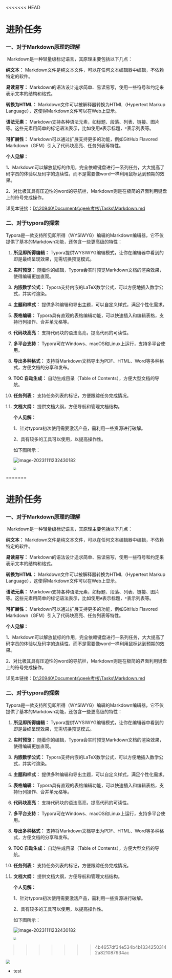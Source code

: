 <<<<<<< HEAD
# 进阶任务

###      一、对于Markdown原理的理解

​    Markdown是一种轻量级标记语言，其原理主要包括以下几点：

**纯文本：** Markdown文件是纯文本文件，可以在任何文本编辑器中编辑，不依赖特定的软件。

**易读易写：** Markdown的语法设计追求简单、易读易写，使用一些符号和约定来表示文本的结构和格式。

**转换为HTML：** Markdown文件可以被解释器转换为HTML（Hypertext Markup Language），这使得Markdown文件可以在Web上显示。

**语法元素：** Markdown支持各种语法元素，如标题、段落、列表、链接、图片等。这些元素用简单的标记语法表示，比如使用`#`表示标题，`*`表示列表等。

**可扩展性：** Markdown可以通过扩展支持更多的功能，例如GitHub Flavored Markdown（GFM）引入了代码块高亮、任务列表等特性。

**个人见解：**

1、Markdown可以解放鼠标的作用，完全依赖键盘进行一系列任务，大大提高了码字员的体验以及码字的连续性，而不是需要像word一样利用鼠标达到预期的效果。

2、对比极其具有压迫性的word的导航栏，Markdown则是在极简的界面利用键盘上的符号完成操作。

详见本链接：[D:\20940\Documents\geek考核\Tasks\Markdown.md]()

### 二、对于typora的探索

​    Typora是一款支持所见即所得（WYSIWYG）编辑的Markdown编辑器，它不仅提供了基本的Markdown功能，还包含一些更高级的特性：

1. **所见即所得编辑：** Typora提供WYSIWYG编辑模式，让你在编辑器中看到的即是最终呈现效果，无需切换预览模式。

2. **实时预览：** 随着你的编辑，Typora会实时预览Markdown文档的渲染效果，使得编辑更加直观。

3. **内嵌数学公式：** Typora支持内嵌的LaTeX数学公式，可以方便地插入数学公式，并实时渲染。

4. **主题和样式：** 提供多种编辑和导出主题，可以自定义样式，满足个性化需求。

5. **表格编辑：** Typora具有直观的表格编辑功能，可以快速插入和编辑表格，支持行列操作、合并单元格等。

6. **代码块高亮：** 支持代码块的语法高亮，提高代码的可读性。

7. **多平台支持：** Typora可在Windows、macOS和Linux上运行，支持多平台使用。

8. **导出多种格式：** 支持将Markdown文档导出为PDF、HTML、Word等多种格式，方便文档的分享和发布。

9. **TOC 自动生成：** 自动生成目录（Table of Contents），方便大型文档的导航。

10. **任务列表：** 支持任务列表的标记，方便跟踪任务完成情况。

11. **文档大纲：** 提供文档大纲，方便导航和管理文档结构。

    

    **个人见解：**

    1、针对typora初次使用需要激活产品，需利用一些资源进行破解。

    2、具有较多的工具可以使用，以提高操作性。

    如下图所示：

    

    ![image-20231111232430182](C:\Users\20940\AppData\Roaming\Typora\typora-user-images\image-20231111232430182.png)

    

    <img src="C:\Users\20940\Pictures\Screenshots\屏幕截图 2023-11-11 232202.png" style="zoom: 50%;" />

=======
# 进阶任务

###      一、对于Markdown原理的理解

​    Markdown是一种轻量级标记语言，其原理主要包括以下几点：

**纯文本：** Markdown文件是纯文本文件，可以在任何文本编辑器中编辑，不依赖特定的软件。

**易读易写：** Markdown的语法设计追求简单、易读易写，使用一些符号和约定来表示文本的结构和格式。

**转换为HTML：** Markdown文件可以被解释器转换为HTML（Hypertext Markup Language），这使得Markdown文件可以在Web上显示。

**语法元素：** Markdown支持各种语法元素，如标题、段落、列表、链接、图片等。这些元素用简单的标记语法表示，比如使用`#`表示标题，`*`表示列表等。

**可扩展性：** Markdown可以通过扩展支持更多的功能，例如GitHub Flavored Markdown（GFM）引入了代码块高亮、任务列表等特性。

**个人见解：**

1、Markdown可以解放鼠标的作用，完全依赖键盘进行一系列任务，大大提高了码字员的体验以及码字的连续性，而不是需要像word一样利用鼠标达到预期的效果。

2、对比极其具有压迫性的word的导航栏，Markdown则是在极简的界面利用键盘上的符号完成操作。

详见本链接：[D:\20940\Documents\geek考核\Tasks\Markdown.md]()

### 二、对于typora的探索

​    Typora是一款支持所见即所得（WYSIWYG）编辑的Markdown编辑器，它不仅提供了基本的Markdown功能，还包含一些更高级的特性：

1. **所见即所得编辑：** Typora提供WYSIWYG编辑模式，让你在编辑器中看到的即是最终呈现效果，无需切换预览模式。

2. **实时预览：** 随着你的编辑，Typora会实时预览Markdown文档的渲染效果，使得编辑更加直观。

3. **内嵌数学公式：** Typora支持内嵌的LaTeX数学公式，可以方便地插入数学公式，并实时渲染。

4. **主题和样式：** 提供多种编辑和导出主题，可以自定义样式，满足个性化需求。

5. **表格编辑：** Typora具有直观的表格编辑功能，可以快速插入和编辑表格，支持行列操作、合并单元格等。

6. **代码块高亮：** 支持代码块的语法高亮，提高代码的可读性。

7. **多平台支持：** Typora可在Windows、macOS和Linux上运行，支持多平台使用。

8. **导出多种格式：** 支持将Markdown文档导出为PDF、HTML、Word等多种格式，方便文档的分享和发布。

9. **TOC 自动生成：** 自动生成目录（Table of Contents），方便大型文档的导航。

10. **任务列表：** 支持任务列表的标记，方便跟踪任务完成情况。

11. **文档大纲：** 提供文档大纲，方便导航和管理文档结构。

    

    **个人见解：**

    1、针对typora初次使用需要激活产品，需利用一些资源进行破解。

    2、具有较多的工具可以使用，以提高操作性。

    如下图所示：

    

    ![image-20231111232430182](C:\Users\20940\AppData\Roaming\Typora\typora-user-images\image-20231111232430182.png)

    

    <img src="C:\Users\20940\Pictures\Screenshots\屏幕截图 2023-11-11 232202.png" style="zoom: 50%;" />

>>>>>>> 4b4657df34e534b4b13342503142a821087934ac
<img src="C:\Users\20940\Pictures\Screenshots\屏幕截图 2023-11-11 232119.png" style="zoom:80%;" />

+ test